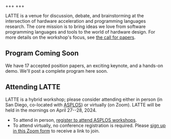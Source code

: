 +++
+++

LATTE is a venue for discussion, debate, and brainstorming at the intersection of hardware acceleration and programming languages research. The core mission is to bring ideas we love from software programming languages and tools to the world of hardware design. For more details on the workshop's focus, see [the call for papers][cfp].

## Program Coming Soon

We have 17 accepted position papers, an exciting keynote, and a hands-on demo.
We'll post a complete program here soon.

## Attending LATTE

LATTE is a hybrid workshop; please consider attending either in person (in San Diego, co-located with [ASPLOS][]) or virtually (on Zoom). LATTE will be held in the mornings on April 27--28, 2024.

* To attend in person, [register to attend ASPLOS workshops][asplos-reg].
* To attend virtually, no conference registration is required. Please [sign up in this Zoom form][zoom] to receive a link to join.

[cfp]: @/cfp.md
[asplos]: https://www.asplos-conference.org/asplos2024/
[asplos-reg]: https://www.asplos-conference.org/asplos2024/attend/#registration
[zoom]: https://cornell.zoom.us/meeting/register/tJYlceCgpjkvEtcBL_b7hFWpbShI_Je4mSU8
